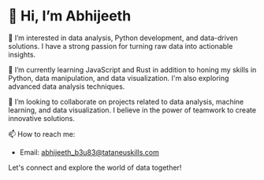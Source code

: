 # 👋 Hi, I’m Abhijeeth

👀 I’m interested in data analysis, Python development, and data-driven solutions. I have a strong passion for turning raw data into actionable insights.

🌱 I’m currently learning JavaScript and Rust in addition to honing my skills in Python, data manipulation, and data visualization. I'm also exploring advanced data analysis techniques.

💞️ I’m looking to collaborate on projects related to data analysis, machine learning, and data visualization. I believe in the power of teamwork to create innovative solutions.

📫 How to reach me:
- Email: abhijeeth_b3u83@tataneuskills.com

Let's connect and explore the world of data together!


